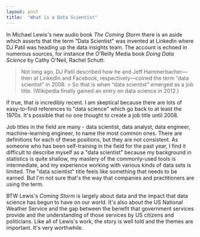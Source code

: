 ```yaml
---
layout: post
title:  "What is a Data Scientist"
---
```


In Michael Lewis's new audio book *The Coming Storm* there is an aside which asserts that the term "Data Scientist" was invented at LinkedIn where DJ Patil was heading up the data insights team. The account is echoed in numerous sources, for instance the O'Reilly Media book *Doing Data Science* by Cathy O'Neil, Rachel Schutt:

> Not long ago, DJ Patil described how he and Jeff Hammerbacher—then at
> LinkedIn and Facebook, respectively—coined the term “data scientist” in 2008. > So that is when “data scientist” emerged as a job title. (Wikipedia finally
> gained an entry on data science in 2012.)

If true, that is incredibly recent. I am skeptical because there are lots of easy-to-find references to "data science" which go back to at least the 1970s. It's possible that no one thought to create a job title until 2008.

Job titles in the field are many - data scientist, data analyst, data engineer, machine-learning engineer, to name the most common ones. There are definitions for each of these positions, but they are not consistent. As someone who has been self-training in the field for the past year, I find it difficult to describe myself as a "data scientist" because my background in statistics is quite shallow, my mastery of the commonly-used tools is intermediate, and my experience working with various kinds of data sets is limited.  The "data scientist" title feels like something that needs to be earned. But I'm not sure that's the way that companies and practitioners are using the term.

BTW Lewis's *Coming Storm* is largely about data and the impact that data science has begun to have on our world. It's also about the US National Weather Service and the gap between the benefit that government services provide and the understanding of those services by US citizens and politicians.  Like all of Lewis's work, the story is well told and the themes are important. It's very worthwhile.
